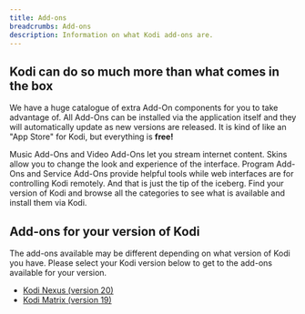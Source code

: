 ```yaml
---
title: Add-ons
breadcrumbs: Add-ons
description: Information on what Kodi add-ons are.
---
```


## Kodi can do so much more than what comes in the box

We have a huge catalogue of extra Add-On components for you to take advantage of. All Add-Ons can be installed via the application itself and they will automatically update as new versions are released. It is kind of like an "App Store" for Kodi, but everything is **free!**

Music Add-Ons and Video Add-Ons let you stream internet content. Skins allow you to change the look and experience of the interface. Program Add-Ons and Service Add-Ons provide helpful tools while web interfaces are for controlling Kodi remotely. And that is just the tip of the iceberg. Find your version of Kodi and browse all the categories to see what is available and install them via Kodi.

## Add-ons for your version of Kodi

The add-ons available may be different depending on what version of Kodi you have. Please select your Kodi version below to get to the add-ons available for your version.

- [Kodi Nexus (version 20)](/addons/nexus/)
- [Kodi Matrix (version 19)](/addons/matrix/)
